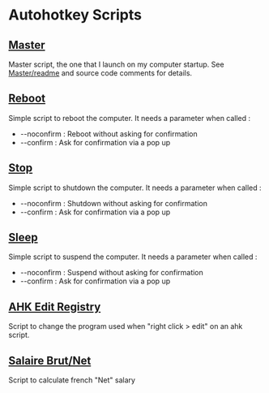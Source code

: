 Autohotkey Scripts
=========

[Master](Master)
-
Master script, the one that I launch on my computer startup. See [Master/readme](Master/readme.md) and source code comments for details.

[Reboot](reboot.ahk)
-
Simple script to reboot the computer. 
It needs a parameter when called :
* --noconfirm : Reboot without asking for confirmation
* --confirm : Ask for confirmation via a pop up


[Stop](stop.ahk)
-
Simple script to shutdown the computer.
It needs a parameter when called :
* --noconfirm : Shutdown without asking for confirmation
* --confirm : Ask for confirmation via a pop up

[Sleep](sleep.ahk)
-
Simple script to suspend the computer.
It needs a parameter when called :
* --noconfirm : Suspend without asking for confirmation
* --confirm : Ask for confirmation via a pop up


[AHK Edit Registry](ahk_edit_registry.ahk)
-
Script to change the program used when "right click > edit" on an ahk script.

[Salaire Brut/Net](Salaire_Brut_Net.ahk)
-
 Script to calculate french "Net" salary 
